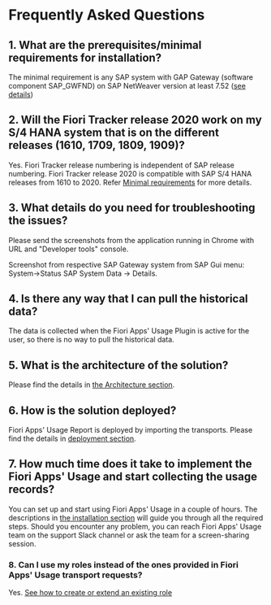 # Frequently Asked Questions

## 1. What are the prerequisites/minimal requirements for installation?

The minimal requirement is any SAP system with GAP Gateway (software component SAP_GWFND) on SAP NetWeaver version at least 7.52 ([see details](inst/min.md))

## 2. Will the Fiori Tracker release 2020 work on my S/4 HANA system that is on the different releases (1610, 1709, 1809, 1909)?

Yes. Fiori Tracker release numbering is independent of SAP release numbering. Fiori Tracker release 2020 is compatible with SAP S/4 HANA releases from 1610 to 2020. Refer [Minimal requirements](inst/min.md) for more details.

## 3. What details do you need for troubleshooting the issues?

Please send the screenshots from the application running in Chrome with URL and "Developer tools" console.

Screenshot from respective SAP Gateway system from SAP Gui menu: System->Status SAP System Data -> Details.

## 4. Is there any way that I can pull the historical data?

The data is collected when the Fiori Apps' Usage Plugin is active for the user, so there is no way to pull the historical data. 

## 5. What is the architecture of the solution?

Please find the details in [the Architecture section](arch/architecture.md).

## 6. How is the solution deployed?

Fiori Apps' Usage Report is deployed by importing the transports. Please find the details in [deployment section](FPS01/deployment/deployment.md).

## 7. How much time does it take to implement the Fiori Apps' Usage and start collecting the usage records?

You can set up and start using Fiori Apps' Usage in a couple of hours. The descriptions in [the installation section](FPS01/inst.md) will guide you through all the required steps. Should you encounter any problem, you can reach Fiori Apps' Usage team on the support Slack channel or ask the team for a screen-sharing session.

### 8. Can I use my roles instead of the ones provided in Fiori Apps' Usage transport requests?

Yes. [See how to create or extend an existing role](FPS01/extend-existing-role.md)